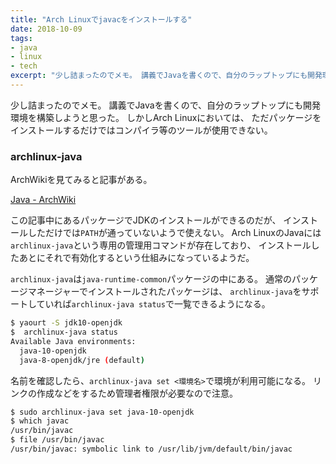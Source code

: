 ```yaml
---
title: "Arch Linuxでjavacをインストールする"
date: 2018-10-09
tags:
- java
- linux
- tech
excerpt: "少し詰まったのでメモ。 講義でJavaを書くので、自分のラップトップにも開発環境を構築しようと思った。 しかしArch Linuxにおいては、 ただパッケージをインストールするだけではコンパイラ等のツールが使用できない。"
---
```


少し詰まったのでメモ。
講義でJavaを書くので、自分のラップトップにも開発環境を構築しようと思った。
しかしArch Linuxにおいては、
ただパッケージをインストールするだけではコンパイラ等のツールが使用できない。

### archlinux-java

ArchWikiを見てみると記事がある。

[Java - ArchWiki](https://wiki.archlinux.jp/index.php/Java)

この記事中にあるパッケージでJDKのインストールができるのだが、
インストールしただけでは`PATH`が通っていないようで使えない。
Arch LinuxのJavaには`archlinux-java`という専用の管理用コマンドが存在しており、
インストールしたあとにそれで有効化するという仕組みになっているようだ。

`archlinux-java`は`java-runtime-common`パッケージの中にある。
通常のパッケージマネージャーでインストールされたパッケージは、
`archlinux-java`をサポートしていれば`archlinux-java status`で一覧できるようになる。

```bash
$ yaourt -S jdk10-openjdk
$  archlinux-java status
Available Java environments:
  java-10-openjdk
  java-8-openjdk/jre (default)
```

名前を確認したら、`archlinux-java set <環境名>`で環境が利用可能になる。
リンクの作成などをするため管理者権限が必要なので注意。

```bash
$ sudo archlinux-java set java-10-openjdk
$ which javac
/usr/bin/javac
$ file /usr/bin/javac
/usr/bin/javac: symbolic link to /usr/lib/jvm/default/bin/javac
```